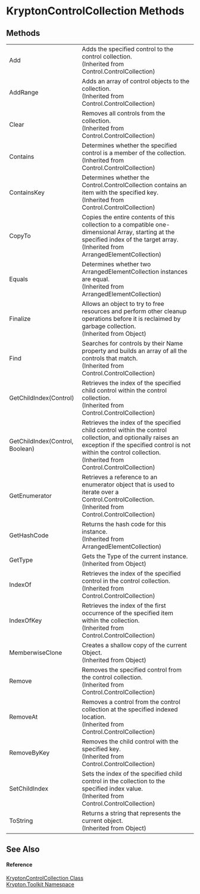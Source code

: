 # KryptonControlCollection Methods




## Methods
<table>
<tr>
<td>Add</td>
<td>Adds the specified control to the control collection.<br />(Inherited from Control.ControlCollection)</td></tr>
<tr>
<td>AddRange</td>
<td>Adds an array of control objects to the collection.<br />(Inherited from Control.ControlCollection)</td></tr>
<tr>
<td>Clear</td>
<td>Removes all controls from the collection.<br />(Inherited from Control.ControlCollection)</td></tr>
<tr>
<td>Contains</td>
<td>Determines whether the specified control is a member of the collection.<br />(Inherited from Control.ControlCollection)</td></tr>
<tr>
<td>ContainsKey</td>
<td>Determines whether the Control.ControlCollection contains an item with the specified key.<br />(Inherited from Control.ControlCollection)</td></tr>
<tr>
<td>CopyTo</td>
<td>Copies the entire contents of this collection to a compatible one-dimensional Array, starting at the specified index of the target array.<br />(Inherited from ArrangedElementCollection)</td></tr>
<tr>
<td>Equals</td>
<td>Determines whether two ArrangedElementCollection instances are equal.<br />(Inherited from ArrangedElementCollection)</td></tr>
<tr>
<td>Finalize</td>
<td>Allows an object to try to free resources and perform other cleanup operations before it is reclaimed by garbage collection.<br />(Inherited from Object)</td></tr>
<tr>
<td>Find</td>
<td>Searches for controls by their Name property and builds an array of all the controls that match.<br />(Inherited from Control.ControlCollection)</td></tr>
<tr>
<td>GetChildIndex(Control)</td>
<td>Retrieves the index of the specified child control within the control collection.<br />(Inherited from Control.ControlCollection)</td></tr>
<tr>
<td>GetChildIndex(Control, Boolean)</td>
<td>Retrieves the index of the specified child control within the control collection, and optionally raises an exception if the specified control is not within the control collection.<br />(Inherited from Control.ControlCollection)</td></tr>
<tr>
<td>GetEnumerator</td>
<td>Retrieves a reference to an enumerator object that is used to iterate over a Control.ControlCollection.<br />(Inherited from Control.ControlCollection)</td></tr>
<tr>
<td>GetHashCode</td>
<td>Returns the hash code for this instance.<br />(Inherited from ArrangedElementCollection)</td></tr>
<tr>
<td>GetType</td>
<td>Gets the Type of the current instance.<br />(Inherited from Object)</td></tr>
<tr>
<td>IndexOf</td>
<td>Retrieves the index of the specified control in the control collection.<br />(Inherited from Control.ControlCollection)</td></tr>
<tr>
<td>IndexOfKey</td>
<td>Retrieves the index of the first occurrence of the specified item within the collection.<br />(Inherited from Control.ControlCollection)</td></tr>
<tr>
<td>MemberwiseClone</td>
<td>Creates a shallow copy of the current Object.<br />(Inherited from Object)</td></tr>
<tr>
<td>Remove</td>
<td>Removes the specified control from the control collection.<br />(Inherited from Control.ControlCollection)</td></tr>
<tr>
<td>RemoveAt</td>
<td>Removes a control from the control collection at the specified indexed location.<br />(Inherited from Control.ControlCollection)</td></tr>
<tr>
<td>RemoveByKey</td>
<td>Removes the child control with the specified key.<br />(Inherited from Control.ControlCollection)</td></tr>
<tr>
<td>SetChildIndex</td>
<td>Sets the index of the specified child control in the collection to the specified index value.<br />(Inherited from Control.ControlCollection)</td></tr>
<tr>
<td>ToString</td>
<td>Returns a string that represents the current object.<br />(Inherited from Object)</td></tr>
</table>

## See Also


#### Reference
<a href="fb2e5ffe-1a11-fd28-e6d2-c706cc0cdf14.md">KryptonControlCollection Class</a>  
<a href="79d2eac2-21f4-54ff-7552-b20c33c30600.md">Krypton.Toolkit Namespace</a>  
